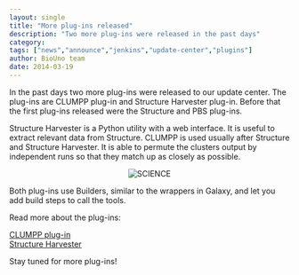 ```yaml
---
layout: single
title: "More plug-ins released"
description: "Two more plug-ins were released in the past days"
category: 
tags: ["news","announce","jenkins","update-center","plugins"]
author: BioUno team
date: 2014-03-19
---
```


In the past days two more plug-ins were released to our update center. The 
plug-ins are CLUMPP plug-in and Structure Harvester plug-in. Before that the 
first plug-ins released were the Structure and PBS plug-ins.

Structure Harvester is a Python utility with a web interface. 
It is useful to extract relevant data from Structure. CLUMPP is used 
usually after Structure and Structure Harvester. It is able to permute 
the clusters output by independent runs so that they match up as 
closely as possible.

<center><img src='/posts/SCIENCE.gif' alt="SCIENCE" /></center>

Both plug-ins use Builders, similar to the wrappers in Galaxy, and let 
you add build steps to call the tools.

Read more about the plug-ins: 

<p>
<a href="https://github.com/biouno/clumpp-plugin">CLUMPP plug-in</a>
<br/>
<a href="https://github.com/biouno/structure-harvester-plugin">Structure Harvester</a>
</p>

Stay tuned for more plug-ins!
